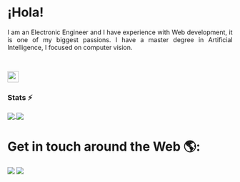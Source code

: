# ¡Hola!

<div align="justify">
 

I am an Electronic Engineer and I have experience with Web development, it is one of my biggest passions. 
I have a master degree in Artificial Intelligence, I focused on computer vision.
</div>

<br/>

<a href="https://www.linkedin.com/in/fernando-j-quisaguano-paredes-958a17267"><img src="https://img.shields.io/badge/linkedin-%230077B5.svg?&style=for-the-badge&logo=linkedin&logoColor=white" height=25></a> 



### Stats ⚡️

<a href="https://git.io/streak-stats" >
  <img align="center" src="https://github-readme-stats.vercel.app/api?username=FerJeffQ&show_icons=true&theme=tokyonight&hide_border=true"/>
</a>
<a href="https://git.io/streak-stats">
  <img align="center" src="https://streak-stats.demolab.com?user=ferjeffQ&theme=tokyonight&hide_border=true&border_radius=1.5&date_format=j%2Fn%5B%2FY%5D&mode=weekly"/>
</a>



# Get in touch around the Web 🌎:

<a href="https://www.youtube.com/@nerocode"><img src="https://img.shields.io/badge/YouTube-red?style=for-the-badge&logo=youtube&logoColor=white"/></a>  <a href="https://twitter.com/Ferjeff11"><img src="https://img.shields.io/badge/Twitter-1DA1F2?style=for-the-badge&logo=twitter&logoColor=white"/></a> 



